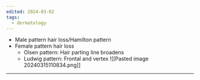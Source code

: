 ```yaml
---
edited: 2024-03-02
tags:
  - dermatology
---
```

- Male pattern hair loss/Hamilton pattern 
- Female pattern hair loss 
	- Olsen pattern: Hair parting line broadens
	- Ludwig pattern: Frontal and vertex
![[Pasted image 20240315110834.png]]

---
